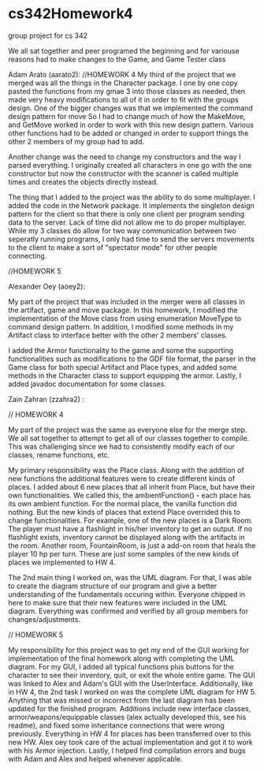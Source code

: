# cs342Homework4
group project for cs 342

We all sat together and peer programed the beginning and for variouse reasons had to make changes to
the Game, and Game Tester class

Adam Arato (aarato2):
//HOMEWORK 4
My third of the project that we merged was all the things in the Character package.
I one by one copy pasted the functions from my gmae 3 into those classes as needed, then made
very heavy modifications to all of it in order to fit with the groups design. One of the bigger
changes was that we implemented the command design pattern for move So I had to change much of how the MakeMove,
and GetMove worked in order to work with this new design pattern. Various other functions had to be added or changed
in order to support things the other 2 members of my group had to add.

Another change was the need to change my constructors and the way I parsed everything. I originally created all
characters in one go with the one constructor but now the constructor with the scanner is called multiple times and
creates the objects directly instead.

The thing that I added to the project was the ability to do some multiplayer. I added the code in the Network package.
It implements the singleton design pattern for the client so that there is only one client per program sending 
data to the server. Lack of time did not allow me to do proper multiplayer. While my 3 classes do allow for two way 
communication between two seperatly running programs, I only had time to send the servers movements to the client to
make a sort of "spectator mode" for other people connecting.

//HOMEWORK 5


Alexander Oey (aoey2):

My part of the project that was included in the merger were all classes in the artifact,
game and move package. In this homework, I modified the implementation of the Move class
from using enumeration MoveType to command design pattern. In addition, I modified some 
methods in my Artifact class to interface better with the other 2 members' classes.

I added the Armor functionality to the game and some the supporting functionalities such
as modifications to the GDF file format, the parser in the Game class for both special
Artifact and Place types, and added some methods in the Character class to 
support equipping the armor. Lastly, I added javadoc documentation for some classes.


Zain Zahran (zzahra2) :

// HOMEWORK 4

My part of the project was the same as everyone else for the merge step. We all sat together to
attempt to get all of our classes together to compile. This was challenging since we had to
consistently modify each of our classes, rename functions, etc. 

My primary responsibility was the Place class. Along with the addition of new functions
the additional features were to create different kinds of places. I added about 6 new
places that all inherit from Place, but have their own functionalities. We called this,
the ambientFunction() - each place has its own ambient function. For the normal place,
the vanilla function did nothing. But the new kinds of places that extend Place overrided this
to change functionalities. For example, one of the new places is a Dark Room. The player must have
a flashlight in his/her inventory to get an output. If no flashlight exists, inventory cannot be displayed
along with the artifacts in the room. Another room, FountainRoom, is just a add-on room that
heals the player 10 hp per turn. These are just some samples of the new kinds of places we implemented
to HW 4.

The 2nd main thing I worked on, was the UML diagram. For that, I was able to create the diagram structure
of our program and give a better understanding of the fundamentals occuring within. Everyone chipped in here
to make sure that their new features were included in the UML diagram. Everything was confirmed and verified
by all group members for changes/adjustments.

// HOMEWORK 5

My responsibility for this project was to get my end of the GUI working for implementation of the final homework
along with completing the UML diagram. For my GUI, I added all typical functions plus buttons for the character 
to see their inventory, quit, or exit the whole entire game. The GUI was linked to Alex and Adam's GUI 
with the UserInterface. Additionally, like in HW 4, the 2nd task I worked on was the complete UML diagram for HW 5. 
Anything that was missed or incorrect from the last diagram has been updated for the finished program. 
Additions include new interface classes, armor/weapons/equippable classes (alex actually developed this, see his 
readme), and fixed some inheritance connections that were wrong previously. Everything in HW 4 for places has been 
transferred over to this new HW. Alex oey took care of the actual implementation and got it to work with his Armor injection.
Lastly, I helped find compilation errors and bugs with Adam and Alex and helped whenever applicable.


